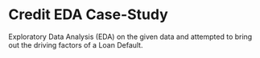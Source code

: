 # Credit EDA Case-Study

Exploratory Data Analysis (EDA) on the given data and attempted to bring out the driving factors of a Loan Default.
